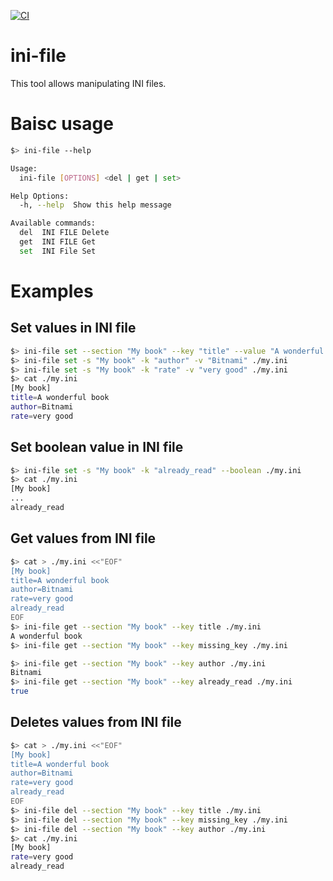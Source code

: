 [![CI](https://github.com/bitnami/ini-file/actions/workflows/main.yml/badge.svg)](https://github.com/bitnami/ini-file/actions/workflows/main.yml)

# ini-file

This tool allows manipulating INI files.

# Baisc usage

~~~bash
$> ini-file --help

Usage:
  ini-file [OPTIONS] <del | get | set>

Help Options:
  -h, --help  Show this help message

Available commands:
  del  INI FILE Delete
  get  INI FILE Get
  set  INI File Set
~~~

# Examples

## Set values in INI file

~~~bash
$> ini-file set --section "My book" --key "title" --value "A wonderful book" ./my.ini
$> ini-file set -s "My book" -k "author" -v "Bitnami" ./my.ini
$> ini-file set -s "My book" -k "rate" -v "very good" ./my.ini
$> cat ./my.ini
[My book]
title=A wonderful book
author=Bitnami
rate=very good

~~~

## Set boolean value in INI file

~~~bash
$> ini-file set -s "My book" -k "already_read" --boolean ./my.ini
$> cat ./my.ini
[My book]
...
already_read
~~~

## Get values from INI file

~~~bash
$> cat > ./my.ini <<"EOF"
[My book]
title=A wonderful book
author=Bitnami
rate=very good
already_read
EOF
$> ini-file get --section "My book" --key title ./my.ini
A wonderful book
$> ini-file get --section "My book" --key missing_key ./my.ini

$> ini-file get --section "My book" --key author ./my.ini
Bitnami
$> ini-file get --section "My book" --key already_read ./my.ini
true
~~~

## Deletes values from INI file

~~~bash
$> cat > ./my.ini <<"EOF"
[My book]
title=A wonderful book
author=Bitnami
rate=very good
already_read
EOF
$> ini-file del --section "My book" --key title ./my.ini
$> ini-file del --section "My book" --key missing_key ./my.ini
$> ini-file del --section "My book" --key author ./my.ini
$> cat ./my.ini
[My book]
rate=very good
already_read
~~~

